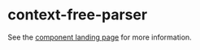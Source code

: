 context-free-parser
=====

See the [component landing page](http://polymer.github.io/context-free-parser) for more information.
